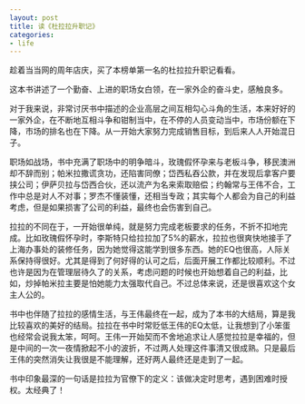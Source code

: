 ```yaml
---
layout: post
title: 读《杜拉拉升职记》
categories:
- life
---
```

趁着当当网的周年店庆，买了本榜单第一名的杜拉拉升职记看看。

这本书讲述了一个勤奋、上进的职场女白领，在一家外企的奋斗史，感触良多。

对于我来说，非常讨厌书中描述的企业高层之间互相勾心斗角的生活，本来好好的一家外企，在不断地互相斗争和钳制当中，在不停的人员变动当中，市场份额在下降，市场的排名也在下降。从一开始大家努力完成销售目标，到后来人人开始混日子。

职场如战场，书中充满了职场中的明争暗斗，玫瑰假怀孕来与老板斗争，移民澳洲却不辞而别；帕米拉撒谎贪功，还陷害同僚；岱西私吞公款，并在发现后拿客户要挟公司；伊萨贝拉与岱西合伙，还以流产为名来索取赔偿；约翰常与王伟不合，工作中总是对人不对事；罗杰不懂装懂，还相当专政；其实每个人都会为自己的利益考虑，但是如果损害了公司的利益，最终也会伤害到自己。

拉拉的不同在于，一开始很单纯，就是努力完成老板要求的任务，不折不扣地完成。比如玫瑰假怀孕时，李斯特只给拉拉加了5%的薪水，拉拉也很爽快地接手了上海办事处的装修任务，因为她觉得这能学到很多东西。她的EQ也很高，人际关系保持得很好。尤其是得到了何好得的认可之后，后面开展工作都比较顺利。不过也许是因为在管理层待久了的关系，考虑问题的时候也开始想着自己的利益，比如，炒掉帕米拉主要是怕她能力太强取代自己。不过总体来说，还是很喜欢这个女主人公的。

书中也伴随了拉拉的感情生活，与王伟最终在一起，成为了本书的大结局，算是我比较喜欢的美好的结局。拉拉在书中时常贬低王伟的EQ太低，让我想到了小笨蛋也经常会说我太笨，呵呵。王伟一开始契而不舍地追求让人感觉拉拉是幸福的，但是中间的一次一夜情掀起不小的波折，不过两人处理这件事清又很成熟。只是最后王伟的突然消失让我很是不能理解，还好两人最终还是走到了一起。

书中印象最深的一句话是拉拉为官僚下的定义：该做决定时思考，遇到困难时授权。太经典了！


